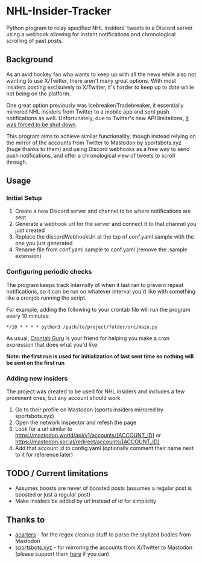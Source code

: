 # NHL-Insider-Tracker
Python program to relay specified NHL insiders' tweets to a Discord server using a webhook allowing for instant notifications and chronological scrolling of past posts.

## Background

As an avid hockey fan who wants to keep up with all the news while also not wanting to use X/Twitter, there aren't many great options. With most insiders posting exclsuively to X/Twitter, it's harder to keep up to date while not being on the platform. 

One great option previously was Icebreaker/Tradebreaker, it essentially mirrored NHL insiders from Twitter to a mobile app and sent push notifications as well. Unfortunately, due to Twitter's new API limitations, [it was forced to be shut down](https://mattjennings.io/blog/tradebreaker-is-shutting-down).

This program aims to achieve similar functionality, though instead relying on the mirror of the accounts from Twitter to Mastodon by sportsbots.xyz (huge thanks to them) and using Discord webhooks as a free way to send push notifications, and offer a chronological view of tweets to scroll through. 

## Usage

### Initial Setup
1. Create a new Discord server and channel to be where notifications are sent
2. Generate a webhook url for the server and connect it to that channel you just created
3. Replace the discordWebhookUrl at the top of conf.yaml.sample with the one you just generated
4. Rename file from conf.yaml.sample to conf.yaml (remove the .sample extension)

### Configuring periodic checks
The program keeps track internally of when it last ran to prevent repeat notifications, so it can be run on whatever interval you'd like with something like a cronjob running the script. 

For example, adding the following to your crontab file will run the program every 10 minutes:

```
*/10 * * * * python3 /path/to/project/folder/src/main.py
```

As usual, [Crontab Guru](https://crontab.guru) is your friend for helping you make a cron expression that does what you'd like.

**Note: the first run is used for initialization of last sent time so nothing will be sent on the first run**

### Adding new insiders

The project was created to be used for NHL insiders and includes a few prominent ones, but any account should work

1. Go to their profile on Mastodon (sports insiders mirrored by sportsbots.xyz)
2. Open the network inspector and refesh the page
3. Look for a url similar to https://mastodon.world/api/v1/accounts/[ACCOUNT_ID] or https://mastodon.social/redirect/accounts/[ACCOUNT_ID]
4. Add that account id to config.yaml (optionally comment their name next to it for reference later)

## TODO / Current limitations
- Assumes boosts are never of boosted posts (assumes a regular post is boosted or just a regular post)
- Make insiders be added by url instead of id for simplicity

## Thanks to
- [acarters](https://github.com/acarters) - for the regex cleanup stuff to parse the stylized bodies from Mastodon
- [sportsbots.xyz](https://www.sportsbots.xyz/) - for mirroring the accounts from X/Twitter to Mastodon (please support them [here](https://www.buymeacoffee.com/sportsbots) if you can)